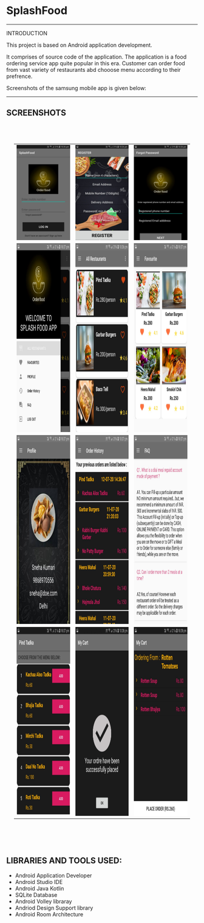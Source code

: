 # SplashFood

<hr>
INTRODUCTION
<br/>

This project is based on Android application development. 
<br/>

It comprises of source code of the application.
The application is a food ordering service app quite popular in this era. 
Customer can order food from vast variety of restaurants abd chooose menu according to their prefrence.
<br/>

Screenshots of the samsung mobile app is given below:
<hr/>

## SCREENSHOTS
<br/>
<table style="padding:20px">
  <tr>
      <td> <img src="https://github.com/coder-25/SplashFood/blob/master/login.jpeg"  alt="1"  >
            </td>
      <td> <img src="https://github.com/coder-25/SplashFood/blob/master/register.jpeg" alt="2" >
            </td>
      <td> <img src="https://github.com/coder-25/SplashFood/blob/master/foegot.jpeg" >
            </td>
  </tr>
  
  <tr>
      <td> <img src="https://github.com/coder-25/SplashFood/blob/master/welcome.jpeg"  alt="1" width = 279px height = 496px >
            </td>
      <td> <img src="https://github.com/coder-25/SplashFood/blob/master/restaurants.jpeg" alt="2" width = 279px height = 496px >
            </td>
      <td> <img src="https://github.com/coder-25/SplashFood/blob/master/fav.jpeg" width = 279px height = 496px>
            </td>       
  </tr>
  
  <tr>
      <td> <img src="https://github.com/coder-25/SplashFood/blob/master/pro.jpeg"  alt="1"  width = 279px height = 496px>
            </td>
      <td> <img src="https://github.com/coder-25/SplashFood/blob/master/menu.jpeg" alt="2" width = 279px height = 496px >
            </td>
      <td> <img src="https://github.com/coder-25/SplashFood/blob/master/faq.jpeg" width = 279px height = 496px>
            </td>         
  </tr>
  <tr>
      <td> <img src="https://github.com/coder-25/SplashFood/blob/master/menuRes.jpeg"  alt="1" width = 279px height = 496px >
            </td>
      <td> <img src="https://github.com/coder-25/SplashFood/blob/master/ok.jpeg" alt="2" width = 279px height = 496px>
            </td>
      <td> <img src="https://github.com/coder-25/SplashFood/blob/master/cart.jpeg" width = 279px height = 496px>
            </td>
  </tr>
  
</table>
<br/>
<br/>

## LIBRARIES AND TOOLS USED:

* Android Application Developer <br/>
* Android Studio IDE <br/>
* Android Java Kotlin <br/>
* SQLite Database <br/>
* Android Volley libraray <br/>
* Andriod Design Support library <br/>
* Android Room Architecture
<br/>



